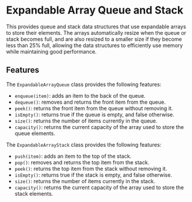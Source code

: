 # Expandable Array Queue and Stack

This provides queue and stack data structures that use expandable arrays to store their elements. The arrays automatically resize when the queue or stack becomes full, and are also resized to a smaller size if they become less than 25% full, allowing the data structures to efficiently use memory while maintaining good performance.

## Features

The `ExpandableArrayQueue` class provides the following features:

- `enqueue(item)`: adds an item to the back of the queue.
- `dequeue()`: removes and returns the front item from the queue.
- `peek()`: returns the front item from the queue without removing it.
- `isEmpty()`: returns true if the queue is empty, and false otherwise.
- `size()`: returns the number of items currently in the queue.
- `capacity()`: returns the current capacity of the array used to store the queue elements.

The `ExpandableArrayStack` class provides the following features:

- `push(item)`: adds an item to the top of the stack.
- `pop()`: removes and returns the top item from the stack.
- `peek()`: returns the top item from the stack without removing it.
- `isEmpty()`: returns true if the stack is empty, and false otherwise.
- `size()`: returns the number of items currently in the stack.
- `capacity()`: returns the current capacity of the array used to store the stack elements.
